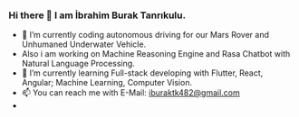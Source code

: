 ### Hi there 👋 I am İbrahim Burak Tanrıkulu.
- 🔭 I’m currently coding autonomous driving for our Mars Rover and Unhumaned Underwater Vehicle. 
- Also i am working on Machine Reasoning Engine and Rasa Chatbot with Natural Language Processing.
- 🌱 I’m currently learning Full-stack developing with Flutter, React, Angular; Machine Learning, Computer Vision.
- 📫 You can reach me with E-Mail: iburaktk482@gmail.com
- 
